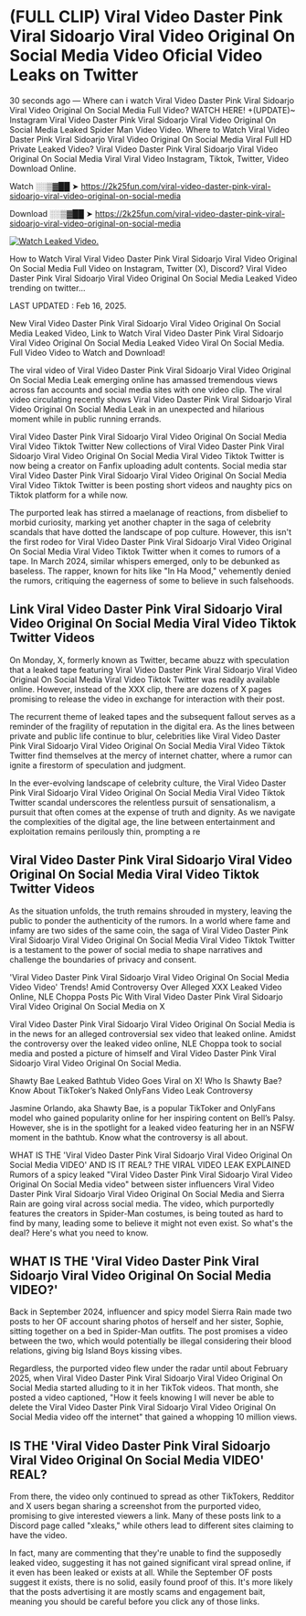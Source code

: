 # (FULL CLIP) Viral Video Daster Pink Viral Sidoarjo Viral Video Original On Social Media Video Oficial Video Leaks on Twitter

30 seconds ago — Where can i watch Viral Video Daster Pink Viral Sidoarjo Viral Video Original On Social Media Full Video? WATCH HERE! +(UPDATE)~ Instagram Viral Video Daster Pink Viral Sidoarjo Viral Video Original On Social Media Leaked Spider Man Video Video. Where to Watch Viral Video Daster Pink Viral Sidoarjo Viral Video Original On Social Media Viral Full HD Private Leaked Video? Viral Video Daster Pink Viral Sidoarjo Viral Video Original On Social Media Viral Viral Video Instagram, Tiktok, Twitter, Video Download Online.

Watch ░░▒▓██ ➤ https://2k25fun.com/viral-video-daster-pink-viral-sidoarjo-viral-video-original-on-social-media

Download ░░▒▓██ ➤ https://2k25fun.com/viral-video-daster-pink-viral-sidoarjo-viral-video-original-on-social-media

[![Watch Leaked Video.](https://miro.medium.com/v2/resize:fit:828/format:webp/1*cilzJN44JGOrTw9NJCrNHA.gif "Watch Leaked Video")](https://2k25fun.com/viral-video-daster-pink-viral-sidoarjo-viral-video-original-on-social-media)

How to Watch Viral Viral Video Daster Pink Viral Sidoarjo Viral Video Original On Social Media Full Video on Instagram, Twitter (X), Discord? Viral Video Daster Pink Viral Sidoarjo Viral Video Original On Social Media Leaked Video trending on twitter...

LAST UPDATED : Feb 16, 2025.

New Viral Video Daster Pink Viral Sidoarjo Viral Video Original On Social Media Leaked Video, Link to Watch Viral Video Daster Pink Viral Sidoarjo Viral Video Original On Social Media Leaked Video Viral On Social Media. Full Video Video to Watch and Download!

The viral video of Viral Video Daster Pink Viral Sidoarjo Viral Video Original On Social Media Leak emerging online has amassed tremendous views across fan accounts and social media sites with one video clip. The viral video circulating recently shows Viral Video Daster Pink Viral Sidoarjo Viral Video Original On Social Media Leak in an unexpected and hilarious moment while in public running errands.

Viral Video Daster Pink Viral Sidoarjo Viral Video Original On Social Media Viral Video Tiktok Twitter New collections of Viral Video Daster Pink Viral Sidoarjo Viral Video Original On Social Media Viral Video Tiktok Twitter is now being a creator on Fanfix uploading adult contents. Social media star Viral Video Daster Pink Viral Sidoarjo Viral Video Original On Social Media Viral Video Tiktok Twitter is been posting short videos and naughty pics on Tiktok platform for a while now.

The purported leak has stirred a maelanage of reactions, from disbelief to morbid curiosity, marking yet another chapter in the saga of celebrity scandals that have dotted the landscape of pop culture. However, this isn't the first rodeo for Viral Video Daster Pink Viral Sidoarjo Viral Video Original On Social Media Viral Video Tiktok Twitter when it comes to rumors of a tape. In March 2024, similar whispers emerged, only to be debunked as baseless. The rapper, known for hits like "In Ha Mood," vehemently denied the rumors, critiquing the eagerness of some to believe in such falsehoods.

## Link Viral Video Daster Pink Viral Sidoarjo Viral Video Original On Social Media Viral Video Tiktok Twitter Videos

On Monday, X, formerly known as Twitter, became abuzz with speculation that a leaked tape featuring Viral Video Daster Pink Viral Sidoarjo Viral Video Original On Social Media Viral Video Tiktok Twitter was readily available online. However, instead of the XXX clip, there are dozens of X pages promising to release the video in exchange for interaction with their post.

The recurrent theme of leaked tapes and the subsequent fallout serves as a reminder of the fragility of reputation in the digital era. As the lines between private and public life continue to blur, celebrities like Viral Video Daster Pink Viral Sidoarjo Viral Video Original On Social Media Viral Video Tiktok Twitter find themselves at the mercy of internet chatter, where a rumor can ignite a firestorm of speculation and judgment.

In the ever-evolving landscape of celebrity culture, the Viral Video Daster Pink Viral Sidoarjo Viral Video Original On Social Media Viral Video Tiktok Twitter scandal underscores the relentless pursuit of sensationalism, a pursuit that often comes at the expense of truth and dignity. As we navigate the complexities of the digital age, the line between entertainment and exploitation remains perilously thin, prompting a re

##  Viral Video Daster Pink Viral Sidoarjo Viral Video Original On Social Media Viral Video Tiktok Twitter Videos

As the situation unfolds, the truth remains shrouded in mystery, leaving the public to ponder the authenticity of the rumors. In a world where fame and infamy are two sides of the same coin, the saga of Viral Video Daster Pink Viral Sidoarjo Viral Video Original On Social Media Viral Video Tiktok Twitter is a testament to the power of social media to shape narratives and challenge the boundaries of privacy and consent.

'Viral Video Daster Pink Viral Sidoarjo Viral Video Original On Social Media Video Video' Trends! Amid Controversy Over Alleged XXX Leaked Video Online, NLE Choppa Posts Pic With Viral Video Daster Pink Viral Sidoarjo Viral Video Original On Social Media on X

Viral Video Daster Pink Viral Sidoarjo Viral Video Original On Social Media is in the news for an alleged controversial sex video that leaked online. Amidst the controversy over the leaked video online, NLE Choppa took to social media and posted a picture of himself and Viral Video Daster Pink Viral Sidoarjo Viral Video Original On Social Media.

Shawty Bae Leaked Bathtub Video Goes Viral on X! Who Is Shawty Bae? Know About TikToker’s Naked OnlyFans Video Leak Controversy

Jasmine Orlando, aka Shawty Bae, is a popular TikToker and OnlyFans model who gained popularity online for her inspiring content on Bell’s Palsy. However, she is in the spotlight for a leaked video featuring her in an NSFW moment in the bathtub. Know what the controversy is all about.

WHAT IS THE 'Viral Video Daster Pink Viral Sidoarjo Viral Video Original On Social Media VIDEO' AND IS IT REAL? THE VIRAL VIDEO LEAK EXPLAINED Rumors of a spicy leaked "Viral Video Daster Pink Viral Sidoarjo Viral Video Original On Social Media video" between sister influencers Viral Video Daster Pink Viral Sidoarjo Viral Video Original On Social Media and Sierra Rain are going viral across social media. The video, which purportedly features the creators in Spider-Man costumes, is being touted as hard to find by many, leading some to believe it might not even exist. So what's the deal? Here's what you need to know.

## WHAT IS THE 'Viral Video Daster Pink Viral Sidoarjo Viral Video Original On Social Media VIDEO?'

Back in September 2024, influencer and spicy model Sierra Rain made two posts to her OF account sharing photos of herself and her sister, Sophie, sitting together on a bed in Spider-Man outfits. The post promises a video between the two, which would potentially be illegal considering their blood relations, giving big Island Boys kissing vibes.

Regardless, the purported video flew under the radar until about February 2025, when Viral Video Daster Pink Viral Sidoarjo Viral Video Original On Social Media started alluding to it in her TikTok videos. That month, she posted a video captioned, "How it feels knowing I will never be able to delete the Viral Video Daster Pink Viral Sidoarjo Viral Video Original On Social Media video off the internet" that gained a whopping 10 million views.

## IS THE 'Viral Video Daster Pink Viral Sidoarjo Viral Video Original On Social Media VIDEO' REAL?

From there, the video only continued to spread as other TikTokers, Redditor and X users began sharing a screenshot from the purported video, promising to give interested viewers a link. Many of these posts link to a Discord page called "xleaks," while others lead to different sites claiming to have the video.

In fact, many are commenting that they're unable to find the supposedly leaked video, suggesting it has not gained significant viral spread online, if it even has been leaked or exists at all. While the September OF posts suggest it exists, there is no solid, easily found proof of this. It's more likely that the posts advertising it are mostly scams and engagement bait, meaning you should be careful before you click any of those links.